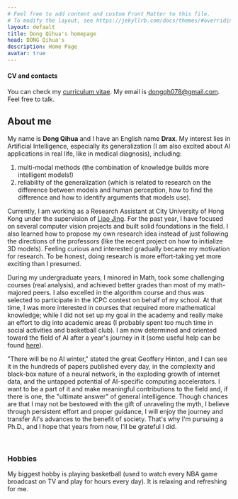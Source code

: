 ```yaml
---
# Feel free to add content and custom Front Matter to this file.
# To modify the layout, see https://jekyllrb.com/docs/themes/#overriding-theme-defaults
layout: default
title: Dong Qihua's homepage
head: DONG Qihua's
description: Home Page
avatar: true
---
```


#### CV and contacts
You can check my [curriculum vitae](assets/CV1.pdf). My email is <dongqh078@gmail.com>. Feel free to talk.

## About me

My name is **Dong Qihua** and I have an English name **Drax**. My interest lies in Artificial Intelligence, especially its generalization (I am also excited about AI applications in real life, like in medical diagnosis), including:
1. multi-modal methods (the combination of knowledge builds more intelligent models!)
2. reliability of the generalization (which is related to research on the difference between models and human perception, how to find the difference and how to identify arguments that models use).

Currently, I am working as a Research Assistant at City University of Hong Kong under the supervision of [Liao Jing](https://liaojing.github.io/html/). For the past year, I have focused on several computer vision projects and built solid foundations in the field. I also learned how to propose my own research idea instead of just following the directions of the professors (like the recent project on how to initialize 3D models). Feeling curious and interested gradually became my motivation for research. To be honest, doing research is more effort-taking yet more exciting than I presumed.

During my undergraduate years, I minored in Math, took some challenging courses (real analysis), and achieved better grades than most of my math-majored peers. I also excelled in the algorithm course and thus was selected to participate in the ICPC contest on behalf of my school. At that time, I was more interested in courses that required more mathematical knowledge; while I did not set up my goal in the academy and really make an effort to dig into academic areas (I probably spent too much time in social activities and basketball club). I am now determined and oriented toward the field of AI after a year's journey in it (some useful help can be found [here](./items/resources.html)).

"There will be no AI winter," stated the great Geoffery Hinton, and I can see it in the hundreds of papers published every day, in the complexity and black-box nature of a neural network, in the exploding growth of internet data, and the untapped potential of AI-specific computing accelerators. I want to be a part of it and make meaningful contributions to the field and, if there is one, the "ultimate answer" of general intelligence. Though chances are that I may not be bestowed with the gift of unraveling the myth, I believe through persistent effort and proper guidance, I will enjoy the journey and transfer AI's advances to the benefit of society. That's why I'm pursuing a Ph.D., and I hope that years from now, I'll be grateful I did.


&nbsp;
&nbsp;
&nbsp;


### Hobbies
My biggest hobby is playing basketball (used to watch every NBA game broadcast on TV and play for hours every day). It is relaxing and refreshing for me.